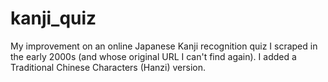 # kanji_quiz

My improvement on an online Japanese Kanji recognition quiz I scraped in the early 2000s (and whose original URL I can't find again).
I added a Traditional Chinese Characters (Hanzi) version.
